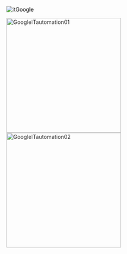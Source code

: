 ![itGoogle](https://github.com/AhindraD/Google-IT-Automation/assets/83480142/7eca216f-ef1d-4911-906a-9e46f20cb3d4)

<img src="https://github.com/AhindraD/Google-IT-Automation/assets/83480142/ac884e8e-095d-4442-bf62-f7b0b3fea441" alt="GoogleITautomation01" width="300"/>
<img src="https://github.com/AhindraD/Google-IT-Automation/assets/83480142/7c3079b4-e8c2-4aae-b588-b7ea25592947" alt="GoogleITautomation02" width="300"/>
